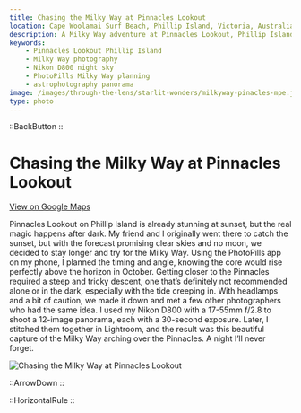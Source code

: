 ```yaml
---
title: Chasing the Milky Way at Pinnacles Lookout
location: Cape Woolamai Surf Beach, Phillip Island, Victoria, Australia
description: A Milky Way adventure at Pinnacles Lookout, Phillip Island—sunset, steep trails, careful planning, and a stitched 12-shot panorama under the stars.
keywords:
    - Pinnacles Lookout Phillip Island
    - Milky Way photography
    - Nikon D800 night sky
    - PhotoPills Milky Way planning
    - astrophotography panorama
image: /images/through-the-lens/starlit-wonders/milkyway-pinacles-mpe.jpg
type: photo
---
```


::BackButton
::

# Chasing the Milky Way at Pinnacles Lookout

<a href="https://www.google.com/maps/search/?api=1&query=Pinnacles+Lookout,+Phillip+Island,+Victoria,+Australia" target="_blank" rel="noopener noreferrer">View on Google Maps</a>

Pinnacles Lookout on Phillip Island is already stunning at sunset, but the real magic happens after dark. My friend and I originally went there to catch the sunset, but with the forecast promising clear skies and no moon, we decided to stay longer and try for the Milky Way. Using the PhotoPills app on my phone, I planned the timing and angle, knowing the core would rise perfectly above the horizon in October. Getting closer to the Pinnacles required a steep and tricky descent, one that’s definitely not recommended alone or in the dark, especially with the tide creeping in. With headlamps and a bit of caution, we made it down and met a few other photographers who had the same idea. I used my Nikon D800 with a 17-55mm f/2.8 to shoot a 12-image panorama, each with a 30-second exposure. Later, I stitched them together in Lightroom, and the result was this beautiful capture of the Milky Way arching over the Pinnacles. A night I’ll never forget.

![Chasing the Milky Way at Pinnacles Lookout](/images/through-the-lens/starlit-wonders/milkyway-pinacles-mpe.jpg)

<div class="mb-8"></div>

::ArrowDown
::

<div class="mb-8"></div>

::HorizontalRule
::
